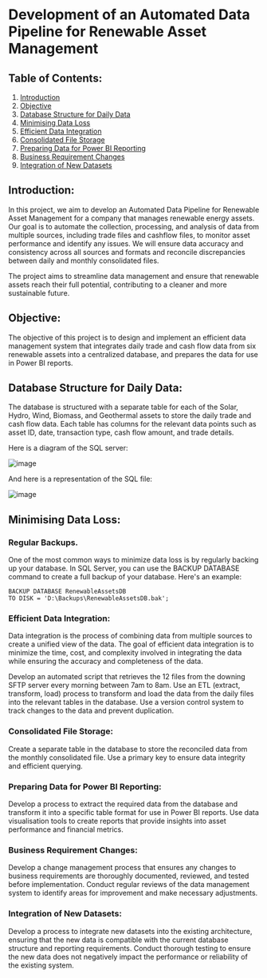 # Development of an Automated Data Pipeline for Renewable Asset Management

## Table of Contents:
1. [Introduction](#introduction)
2. [Objective](#objective)
3. [Database Structure for Daily Data](#database-structure-for-daily-data)
4. [Minimising Data Loss](#minimising-data-loss)
5. [Efficient Data Integration](#efficient-data-integration)
6. [Consolidated File Storage](#consolidated-file-storage)
7. [Preparing Data for Power BI Reporting](#preparing-data-for-power-bi-reporting)
8. [Business Requirement Changes](#business-requirement-changes)
9. [Integration of New Datasets](#integration-of-new-datasets)


## Introduction:

In this project, we aim to develop an Automated Data Pipeline for Renewable Asset Management for a company that manages renewable energy assets. Our goal is to automate the collection, processing, and analysis of data from multiple sources, including trade files and cashflow files, to monitor asset performance and identify any issues. We will ensure data accuracy and consistency across all sources and formats and reconcile discrepancies between daily and monthly consolidated files.

The project aims to streamline data management and ensure that renewable assets reach their full potential, contributing to a cleaner and more sustainable future.

## Objective: 

The objective of this project is to design and implement an efficient data management system that integrates daily trade and cash flow data from six renewable assets into a centralized database, and prepares the data for use in Power BI reports.

## Database Structure for Daily Data:

The database is structured with a separate table for each of the Solar, Hydro, Wind, Biomass, and Geothermal assets to store the daily trade and cash flow data. Each table has columns for the relevant data points such as asset ID, date, transaction type, cash flow amount, and trade details.

Here is a diagram of the SQL server:

![image](https://user-images.githubusercontent.com/68539411/226671940-222c63f3-2c9b-4014-90ee-c7cc90ea5d88.png)

And here is a representation of the SQL file:

![image](https://user-images.githubusercontent.com/68539411/226672226-8f33d974-93bc-41d9-907f-6d4f1f0b7cd8.png)


## Minimising Data Loss:

### Regular Backups.
One of the most common ways to minimize data loss is by regularly backing up your database. In SQL Server, you can use the BACKUP DATABASE command to create a full backup of your database. Here's an example:

````
BACKUP DATABASE RenewableAssetsDB
TO DISK = 'D:\Backups\RenewableAssetsDB.bak';
````


### Efficient Data Integration:
Data integration is the process of combining data from multiple sources to create a unified view of the data. The goal of efficient data integration is to minimize the time, cost, and complexity involved in integrating the data while ensuring the accuracy and completeness of the data.

Develop an automated script that retrieves the 12 files from the downing SFTP server every morning between 7am to 8am.
Use an ETL (extract, transform, load) process to transform and load the data from the daily files into the relevant tables in the database.
Use a version control system to track changes to the data and prevent duplication.

### Consolidated File Storage:

Create a separate table in the database to store the reconciled data from the monthly consolidated file.
Use a primary key to ensure data integrity and efficient querying.

### Preparing Data for Power BI Reporting:

Develop a process to extract the required data from the database and transform it into a specific table format for use in Power BI reports.
Use data visualisation tools to create reports that provide insights into asset performance and financial metrics.

### Business Requirement Changes:

Develop a change management process that ensures any changes to business requirements are thoroughly documented, reviewed, and tested before implementation.
Conduct regular reviews of the data management system to identify areas for improvement and make necessary adjustments.

### Integration of New Datasets:

Develop a process to integrate new datasets into the existing architecture, ensuring that the new data is compatible with the current database structure and reporting requirements.
Conduct thorough testing to ensure the new data does not negatively impact the performance or reliability of the existing system.
